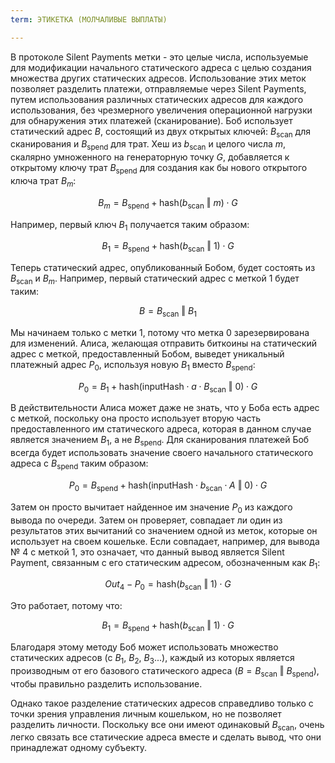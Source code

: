 ```yaml
---
term: ЭТИКЕТКА (МОЛЧАЛИВЫЕ ВЫПЛАТЫ)

---
```

В протоколе Silent Payments метки - это целые числа, используемые для модификации начального статического адреса с целью создания множества других статических адресов. Использование этих меток позволяет разделить платежи, отправляемые через Silent Payments, путем использования различных статических адресов для каждого использования, без чрезмерного увеличения операционной нагрузки для обнаружения этих платежей (сканирование). Боб использует статический адрес $B$, состоящий из двух открытых ключей: $B_{\text{scan}}$ для сканирования и $B_{\text{spend}}$ для трат. Хеш из $b_{\text{scan}}$ и целого числа $m$, скалярно умноженного на генераторную точку $G$, добавляется к открытому ключу трат $B_{\text{spend}}$ для создания как бы нового открытого ключа трат $B_m$:

$$ B_m = B_{\text{spend}} + \text{hash}(b_{\text{scan}} \text{ ‖ } m)\cdot G $$

Например, первый ключ $B_1$ получается таким образом:

$$ B_1 = B_{\text{spend}} + \text{hash}(b_{\text{scan}} \text{ ‖ } 1)\cdot G $$

Теперь статический адрес, опубликованный Бобом, будет состоять из $B_{\text{scan}}$ и $B_m$. Например, первый статический адрес с меткой $1$ будет таким:

$$ B = B_{\text{scan}} \text{ ‖ } B_1 $$

Мы начинаем только с метки $1$, потому что метка $0$ зарезервирована для изменений. Алиса, желающая отправить биткоины на статический адрес с меткой, предоставленный Бобом, выведет уникальный платежный адрес $P_0$, используя новую $B_1$ вместо $B_{\text{spend}}$:

$$ P_0 = B_1 + \text{hash}(\text{inputHash} \cdot a \cdot B_{\text{scan}} \text{ ‖ } 0) \cdot G $$

В действительности Алиса может даже не знать, что у Боба есть адрес с меткой, поскольку она просто использует вторую часть предоставленного им статического адреса, которая в данном случае является значением $B_1$, а не $B_{\text{spend}}$. Для сканирования платежей Боб всегда будет использовать значение своего начального статического адреса с $B_{\text{spend}}$ таким образом:

$$ P_0 = B_{\text{spend}} + \text{hash}(\text{inputHash} \cdot b_{\text{scan}} \cdot A \text{ ‖ } 0) \cdot G $$

Затем он просто вычитает найденное им значение $P_0$ из каждого вывода по очереди. Затем он проверяет, совпадает ли один из результатов этих вычитаний со значением одной из меток, которые он использует на своем кошельке. Если совпадает, например, для вывода № 4 с меткой $1$, это означает, что данный вывод является Silent Payment, связанным с его статическим адресом, обозначенным как $B_1$:

$$ Out_4 - P_0 = \text{hash}(b_{\text{scan}} \text{ ‖ } 1) \cdot G $$

Это работает, потому что:

$$ B_1 = B_{\text{spend}} + \text{hash}(b_{\text{scan}} \text{ ‖ } 1)\cdot G $$

Благодаря этому методу Боб может использовать множество статических адресов (с $B_1$, $B_2$, $B_3$...), каждый из которых является производным от его базового статического адреса ($B = B_{\text{scan}} \text{ ‖ } B_{\text{spend}}$), чтобы правильно разделить использование.

Однако такое разделение статических адресов справедливо только с точки зрения управления личным кошельком, но не позволяет разделить личности. Поскольку все они имеют одинаковый $B_{\text{scan}}$, очень легко связать все статические адреса вместе и сделать вывод, что они принадлежат одному субъекту.